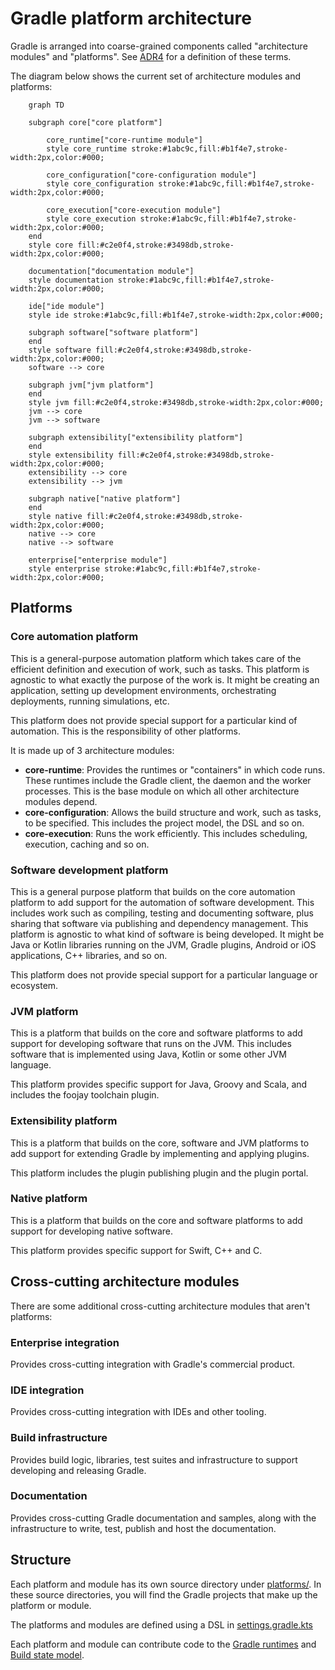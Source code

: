 <!-- 
  -- Note: this file contains a generated diagram. Use `./gradlew :architectureDoc` to generate 
  -->

# Gradle platform architecture

Gradle is arranged into coarse-grained components called "architecture modules" and "platforms".
See [ADR4](standards/0004-use-a-platform-architecture.md) for a definition of these terms.

The diagram below shows the current set of architecture modules and platforms:

<!-- This diagram is generated. Use `./gradlew :architectureDoc` to update it -->
```mermaid
    graph TD

    subgraph core["core platform"]

        core_runtime["core-runtime module"]
        style core_runtime stroke:#1abc9c,fill:#b1f4e7,stroke-width:2px,color:#000;

        core_configuration["core-configuration module"]
        style core_configuration stroke:#1abc9c,fill:#b1f4e7,stroke-width:2px,color:#000;

        core_execution["core-execution module"]
        style core_execution stroke:#1abc9c,fill:#b1f4e7,stroke-width:2px,color:#000;
    end
    style core fill:#c2e0f4,stroke:#3498db,stroke-width:2px,color:#000;

    documentation["documentation module"]
    style documentation stroke:#1abc9c,fill:#b1f4e7,stroke-width:2px,color:#000;

    ide["ide module"]
    style ide stroke:#1abc9c,fill:#b1f4e7,stroke-width:2px,color:#000;

    subgraph software["software platform"]
    end
    style software fill:#c2e0f4,stroke:#3498db,stroke-width:2px,color:#000;
    software --> core

    subgraph jvm["jvm platform"]
    end
    style jvm fill:#c2e0f4,stroke:#3498db,stroke-width:2px,color:#000;
    jvm --> core
    jvm --> software

    subgraph extensibility["extensibility platform"]
    end
    style extensibility fill:#c2e0f4,stroke:#3498db,stroke-width:2px,color:#000;
    extensibility --> core
    extensibility --> jvm

    subgraph native["native platform"]
    end
    style native fill:#c2e0f4,stroke:#3498db,stroke-width:2px,color:#000;
    native --> core
    native --> software

    enterprise["enterprise module"]
    style enterprise stroke:#1abc9c,fill:#b1f4e7,stroke-width:2px,color:#000;
```

## Platforms

### Core automation platform

This is a general-purpose automation platform which takes care of the efficient definition and execution of work, such as tasks.
This platform is agnostic to what exactly the purpose of the work is.
It might be creating an application, setting up development environments, orchestrating deployments, running simulations, etc.

This platform does not provide special support for a particular kind of automation. This is the responsibility of other platforms.

It is made up of 3 architecture modules:

- **core-runtime**: Provides the runtimes or "containers" in which code runs. These runtimes include the Gradle client, the daemon and the worker processes. This is the base module on which all other architecture modules depend.
- **core-configuration**: Allows the build structure and work, such as tasks, to be specified. This includes the project model, the DSL and so on.
- **core-execution**: Runs the work efficiently. This includes scheduling, execution, caching and so on.

### Software development platform

This is a general purpose platform that builds on the core automation platform to add support for the automation of software development.
This includes work such as compiling, testing and documenting software, plus sharing that software via publishing and dependency management.
This platform is agnostic to what kind of software is being developed.
It might be Java or Kotlin libraries running on the JVM, Gradle plugins, Android or iOS applications, C++ libraries, and so on.

This platform does not provide special support for a particular language or ecosystem.

### JVM platform

This is a platform that builds on the core and software platforms to add support for developing software that runs on the JVM.
This includes software that is implemented using Java, Kotlin or some other JVM language.

This platform provides specific support for Java, Groovy and Scala, and includes the foojay toolchain plugin.

### Extensibility platform

This is a platform that builds on the core, software and JVM platforms to add support for extending Gradle by implementing and applying plugins.

This platform includes the plugin publishing plugin and the plugin portal.

### Native platform

This is a platform that builds on the core and software platforms to add support for developing native software.

This platform provides specific support for Swift, C++ and C.

## Cross-cutting architecture modules

There are some additional cross-cutting architecture modules that aren't platforms:

### Enterprise integration

Provides cross-cutting integration with Gradle's commercial product.

### IDE integration

Provides cross-cutting integration with IDEs and other tooling.

### Build infrastructure

Provides build logic, libraries, test suites and infrastructure to support developing and releasing Gradle.

### Documentation

Provides cross-cutting Gradle documentation and samples, along with the infrastructure to write, test, publish and host the documentation.

## Structure

Each platform and module has its own source directory under [platforms/](../platforms).
In these source directories, you will find the Gradle projects that make up the platform or module.

The platforms and modules are defined using a DSL in [settings.gradle.kts](../settings.gradle.kts)

Each platform and module can contribute code to the [Gradle runtimes](runtimes.md) and [Build state model](build-state-model.md).
